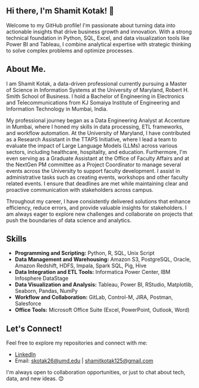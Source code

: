 ## Hi there, I'm Shamit Kotak! 👋

Welcome to my GitHub profile! I'm passionate about turning data into actionable insights that drive business growth and innovation. With a strong technical foundation in Python, SQL, Excel, and data visualization tools like Power BI and Tableau, I combine analytical expertise with strategic thinking to solve complex problems and optimize processes.

## About Me.

I am Shamit Kotak, a data-driven professional currently pursuing a Master of Science in Information Systems at the University of Maryland, Robert H. Smith School of Business. I hold a Bachelor of Engineering in Electronics and Telecommunications from KJ Somaiya Institute of Engineering and Information Technology in Mumbai, India.

My professional journey began as a Data Engineering Analyst at Accenture in Mumbai, where I honed my skills in data processing, ETL frameworks, and workflow automation. At the University of Maryland, I have contributed as a Research Assistant in the TTAPS Initiative, where I lead a team to evaluate the impact of Large Language Models (LLMs) across various sectors, including healthcare, hospitality, and education. Furthermore, I'm even serving as a Graduate Assistant at the Office of Faculty Affairs and at the NextGen PM committee as a Project Coordinator to manage several events across the University to support faculty development. I assist in administrative tasks such as creating events, workshops and other faculty related events. I ensure that deadlines are met while maintaining clear and proactive communication with stakeholders across campus.

Throughout my career, I have consistently delivered solutions that enhance efficiency, reduce errors, and provide valuable insights for stakeholders. I am always eager to explore new challenges and collaborate on projects that push the boundaries of data science and analytics.

## Skills

- **Programming and Scripting:** Python, R, SQL, Unix Script
- **Data Management and Warehousing:** Amazon S3, PostgreSQL, Oracle, Amazon Redshift, HDFS, Impala, Spark SQL, Pig, Hive
- **Data Integration and ETL Tools:** Informatica Power Center, IBM Infosphere DataStage
- **Data Visualization and Analysis:** Tableau, Power BI, RStudio, Matplotlib, Seaborn, Pandas, NumPy
- **Workflow and Collaboration:** GitLab, Control-M, JIRA, Postman, Salesforce
- **Office Tools:** Microsoft Office Suite (Excel, PowerPoint, Outlook, Word)

## Let's Connect!

Feel free to explore my repositories and connect with me:

- [LinkedIn](https://www.linkedin.com/in/shamit-kotak)
- Email: [skotak26@umd.edu](mailto:skotak26@umd.edu) | [shamitkotak125@gmail.com](mailto:shamitkotak125@gmail.com)

I'm always open to collaboration opportunities, or just to chat about tech, data, and new ideas. 😊
